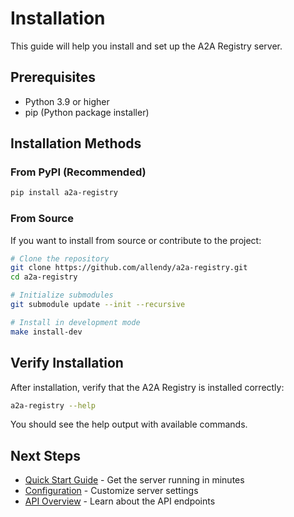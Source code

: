 # Installation

This guide will help you install and set up the A2A Registry server.

## Prerequisites

- Python 3.9 or higher
- pip (Python package installer)

## Installation Methods

### From PyPI (Recommended)

```bash
pip install a2a-registry
```

### From Source

If you want to install from source or contribute to the project:

```bash
# Clone the repository
git clone https://github.com/allendy/a2a-registry.git
cd a2a-registry

# Initialize submodules
git submodule update --init --recursive

# Install in development mode
make install-dev
```

## Verify Installation

After installation, verify that the A2A Registry is installed correctly:

```bash
a2a-registry --help
```

You should see the help output with available commands.

## Next Steps

- [Quick Start Guide](quickstart.md) - Get the server running in minutes
- [Configuration](configuration.md) - Customize server settings
- [API Overview](../api/overview.md) - Learn about the API endpoints